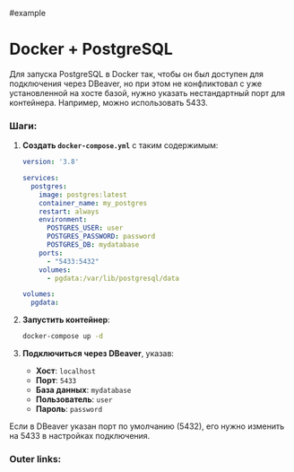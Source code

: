 #example
# Docker + PostgreSQL

Для запуска PostgreSQL в Docker так, чтобы он был доступен для подключения через DBeaver, но при этом не конфликтовал с уже установленной на хосте базой, нужно указать нестандартный порт для контейнера. Например, можно использовать 5433.

### Шаги:
1. **Создать `docker-compose.yml`** с таким содержимым:
	```yaml
	version: '3.8'
	
	services:
	  postgres:
	    image: postgres:latest
	    container_name: my_postgres
	    restart: always
	    environment:
	      POSTGRES_USER: user
	      POSTGRES_PASSWORD: password
	      POSTGRES_DB: mydatabase
	    ports:
	      - "5433:5432"
	    volumes:
	      - pgdata:/var/lib/postgresql/data
	
	volumes:
	  pgdata:
	```

1. **Запустить контейнер**:

	```sh
	docker-compose up -d
	```

1. **Подключиться через DBeaver**, указав:
    - **Хост**: `localhost`
    - **Порт**: `5433`
    - **База данных**: `mydatabase`
    - **Пользователь**: `user`
    - **Пароль**: `password`

Если в DBeaver указан порт по умолчанию (5432), его нужно изменить на 5433 в настройках подключения.

### Outer links:

